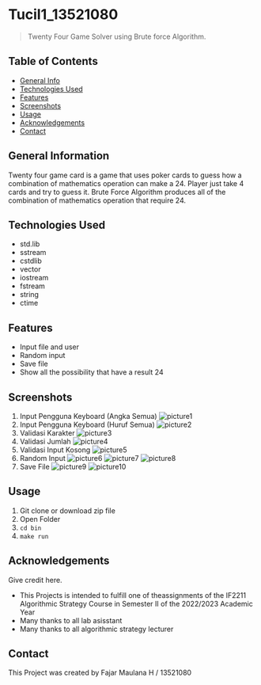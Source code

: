   # Tucil1_13521080
> Twenty Four Game Solver using Brute force Algorithm.

## Table of Contents
* [General Info](#general-information)
* [Technologies Used](#technologies-used)
* [Features](#features)
* [Screenshots](#screenshots)
* [Usage](#usage)
* [Acknowledgements](#acknowledgements)
* [Contact](#contact)
<!-- * [License](#license) -->


## General Information
Twenty four game card is a game that uses poker cards to guess how a combination of mathematics operation can make a 24. Player just take 4 cards and try to guess it. Brute Force Algorithm produces all of the combination of mathematics operation that require 24.
<!-- You don't have to answer all the questions - just the ones relevant to your project. -->


## Technologies Used
- std.lib
- sstream
- cstdlib
- vector
- iostream
- fstream
- string
- ctime


## Features
- Input file and user
- Random input
- Save file
- Show all the possibility that have a result 24


## Screenshots
1.	Input Pengguna Keyboard (Angka Semua)
  ![picture1](./img/Picture1.png)
2. Input Pengguna Keyboard (Huruf Semua)
  ![picture2](./img/Picture2.png)
3. Validasi Karakter
  ![picture3](./img/Picture3.png)
4. Validasi Jumlah
  ![picture4](./img/Picture4.png)
5. Validasi Input Kosong
  ![picture5](./img/Picture5.png)
6. Random Input
  ![picture6](./img/Picture6.png)
  ![picture7](./img/Picture7.png)
  ![picture8](./img/Picture8.png)
7. Save File
  ![picture9](./img/Picture9.png)
  ![picture10](./img/Picture10.png)

<!-- If you have screenshots you'd like to share, include them here. -->
## Usage

1. Git clone or download zip file 
2. Open Folder
3. `cd bin`
4. `make run`

## Acknowledgements
Give credit here.
- This Projects is intended to fulfill one of theassignments of the IF2211 Algorithmic Strategy  Course in Semester II of the 2022/2023 Academic Year
- Many thanks to all lab asisstant
- Many thanks to all algorithmic strategy lecturer


## Contact
This Project was created by Fajar Maulana H / 13521080


<!-- Optional -->
<!-- ## License -->
<!-- This project is open source and available under the [... License](). -->

<!-- You don't have to include all sections - just the one's relevant to your project -->
